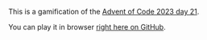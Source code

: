 This is a gamification of the [Advent of Code 2023 day 21](https://adventofcode.com/2024/day/21).

You can play it in browser [right here on GitHub](https://lihmeh.github.io/aoc2024day21game/).